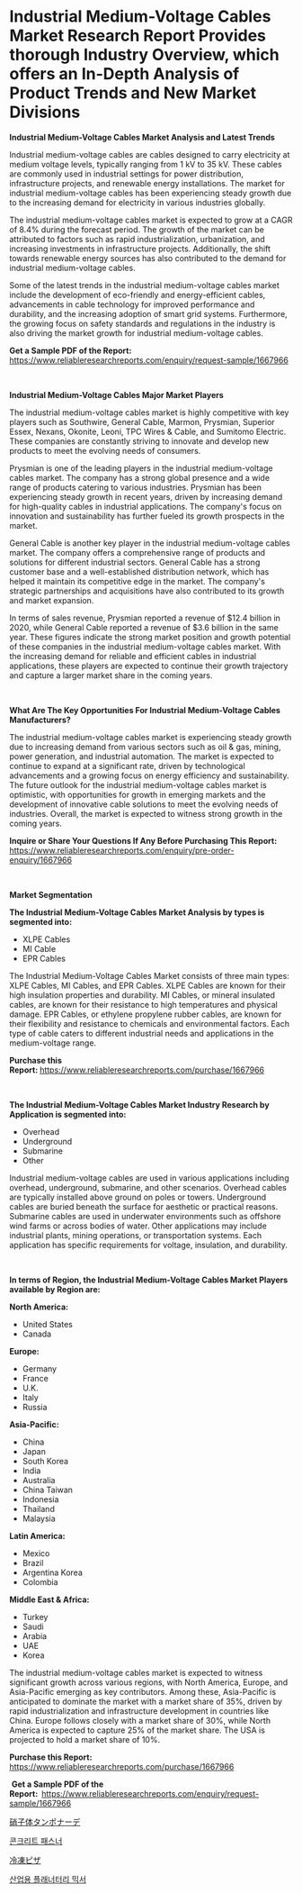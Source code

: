 <p><h1>Industrial Medium-Voltage Cables Market Research Report Provides thorough Industry Overview, which offers an In-Depth Analysis of Product Trends and New Market Divisions</h1></p><p><strong>Industrial Medium-Voltage Cables Market Analysis and Latest Trends</strong></p>
<p><p>Industrial medium-voltage cables are cables designed to carry electricity at medium voltage levels, typically ranging from 1 kV to 35 kV. These cables are commonly used in industrial settings for power distribution, infrastructure projects, and renewable energy installations. The market for industrial medium-voltage cables has been experiencing steady growth due to the increasing demand for electricity in various industries globally.</p><p>The industrial medium-voltage cables market is expected to grow at a CAGR of 8.4% during the forecast period. The growth of the market can be attributed to factors such as rapid industrialization, urbanization, and increasing investments in infrastructure projects. Additionally, the shift towards renewable energy sources has also contributed to the demand for industrial medium-voltage cables.</p><p>Some of the latest trends in the industrial medium-voltage cables market include the development of eco-friendly and energy-efficient cables, advancements in cable technology for improved performance and durability, and the increasing adoption of smart grid systems. Furthermore, the growing focus on safety standards and regulations in the industry is also driving the market growth for industrial medium-voltage cables.</p></p>
<p><strong>Get a Sample PDF of the Report:&nbsp;</strong> <a href="https://www.reliableresearchreports.com/enquiry/request-sample/1667966">https://www.reliableresearchreports.com/enquiry/request-sample/1667966</a></p>
<p>&nbsp;</p>
<p><strong>Industrial Medium-Voltage Cables Major Market Players</strong></p>
<p><p>The industrial medium-voltage cables market is highly competitive with key players such as Southwire, General Cable, Marmon, Prysmian, Superior Essex, Nexans, Okonite, Leoni, TPC Wires & Cable, and Sumitomo Electric. These companies are constantly striving to innovate and develop new products to meet the evolving needs of consumers.</p><p>Prysmian is one of the leading players in the industrial medium-voltage cables market. The company has a strong global presence and a wide range of products catering to various industries. Prysmian has been experiencing steady growth in recent years, driven by increasing demand for high-quality cables in industrial applications. The company's focus on innovation and sustainability has further fueled its growth prospects in the market.</p><p>General Cable is another key player in the industrial medium-voltage cables market. The company offers a comprehensive range of products and solutions for different industrial sectors. General Cable has a strong customer base and a well-established distribution network, which has helped it maintain its competitive edge in the market. The company's strategic partnerships and acquisitions have also contributed to its growth and market expansion.</p><p>In terms of sales revenue, Prysmian reported a revenue of $12.4 billion in 2020, while General Cable reported a revenue of $3.6 billion in the same year. These figures indicate the strong market position and growth potential of these companies in the industrial medium-voltage cables market. With the increasing demand for reliable and efficient cables in industrial applications, these players are expected to continue their growth trajectory and capture a larger market share in the coming years.</p></p>
<p>&nbsp;</p>
<p><strong>What Are The Key Opportunities For Industrial Medium-Voltage Cables Manufacturers?</strong></p>
<p><p>The industrial medium-voltage cables market is experiencing steady growth due to increasing demand from various sectors such as oil & gas, mining, power generation, and industrial automation. The market is expected to continue to expand at a significant rate, driven by technological advancements and a growing focus on energy efficiency and sustainability. The future outlook for the industrial medium-voltage cables market is optimistic, with opportunities for growth in emerging markets and the development of innovative cable solutions to meet the evolving needs of industries. Overall, the market is expected to witness strong growth in the coming years.</p></p>
<p><strong>Inquire or Share Your Questions If Any Before Purchasing This Report:</strong> <a href="https://www.reliableresearchreports.com/enquiry/pre-order-enquiry/1667966">https://www.reliableresearchreports.com/enquiry/pre-order-enquiry/1667966</a></p>
<p>&nbsp;</p>
<p><strong>Market Segmentation</strong></p>
<p><strong>The Industrial Medium-Voltage Cables Market Analysis by types is segmented into:</strong></p>
<p><ul><li>XLPE Cables</li><li>MI Cable</li><li>EPR Cables</li></ul></p>
<p><p>The Industrial Medium-Voltage Cables Market consists of three main types: XLPE Cables, MI Cables, and EPR Cables. XLPE Cables are known for their high insulation properties and durability. MI Cables, or mineral insulated cables, are known for their resistance to high temperatures and physical damage. EPR Cables, or ethylene propylene rubber cables, are known for their flexibility and resistance to chemicals and environmental factors. Each type of cable caters to different industrial needs and applications in the medium-voltage range.</p></p>
<p><strong>Purchase this Report:&nbsp;</strong><a href="https://www.reliableresearchreports.com/purchase/1667966">https://www.reliableresearchreports.com/purchase/1667966</a></p>
<p>&nbsp;</p>
<p><strong>The Industrial Medium-Voltage Cables Market Industry Research by Application is segmented into:</strong></p>
<p><ul><li>Overhead</li><li>Underground</li><li>Submarine</li><li>Other</li></ul></p>
<p><p>Industrial medium-voltage cables are used in various applications including overhead, underground, submarine, and other scenarios. Overhead cables are typically installed above ground on poles or towers. Underground cables are buried beneath the surface for aesthetic or practical reasons. Submarine cables are used in underwater environments such as offshore wind farms or across bodies of water. Other applications may include industrial plants, mining operations, or transportation systems. Each application has specific requirements for voltage, insulation, and durability.</p></p>
<p>&nbsp;</p>
<p><strong>In terms of Region, the Industrial Medium-Voltage Cables Market Players available by Region are:</strong></p>
<p>
    <p> <strong> North America: </strong>
        <ul>
            <li>United States</li>
            <li>Canada</li>
        </ul>
        </p> 
    <p> <strong> Europe: </strong>
        <ul>
            <li>Germany</li>
            <li>France</li>
            <li>U.K.</li>
            <li>Italy</li>
            <li>Russia</li>
        </ul>
        </p> 
    <p> <strong> Asia-Pacific: </strong>
        <ul>
            <li>China</li>
            <li>Japan</li>
            <li>South Korea</li>
            <li>India</li>
            <li>Australia</li>
            <li>China Taiwan</li>
            <li>Indonesia</li>
            <li>Thailand</li>
            <li>Malaysia</li>
        </ul>
        </p> 
    <p> <strong> Latin America: </strong>
        <ul>
            <li>Mexico</li>
            <li>Brazil</li>
            <li>Argentina Korea</li>
            <li>Colombia</li>
        </ul>
        </p> 
    <p> <strong> Middle East & Africa: </strong>
        <ul>
            <li>Turkey</li>
            <li>Saudi</li>
            <li>Arabia</li>
            <li>UAE</li>
            <li>Korea</li>
        </ul>
    </p>
    </p>
<p><p>The industrial medium-voltage cables market is expected to witness significant growth across various regions, with North America, Europe, and Asia-Pacific emerging as key contributors. Among these, Asia-Pacific is anticipated to dominate the market with a market share of 35%, driven by rapid industrialization and infrastructure development in countries like China. Europe follows closely with a market share of 30%, while North America is expected to capture 25% of the market share. The USA is projected to hold a market share of 10%.</p></p>
<p><strong>Purchase this Report: </strong><a href="https://www.reliableresearchreports.com/purchase/1667966">https://www.reliableresearchreports.com/purchase/1667966</a></p>
<p>&nbsp;<strong>Get a Sample PDF of the Report:&nbsp;&nbsp;</strong><a href="https://www.reliableresearchreports.com/enquiry/request-sample/1667966">https://www.reliableresearchreports.com/enquiry/request-sample/1667966</a></p>
<p><strong></strong></p>
<p><p><a href="https://medium.com/@santosuigrtley997836/%E7%A1%9D%E5%AD%90%E4%BD%93%E3%82%BF%E3%83%B3%E3%83%9D%E3%83%8D%E3%83%BC%E3%83%89%E5%B8%82%E5%A0%B4%E3%81%AE%E8%A6%8F%E6%A8%A1-cagr-%E3%83%88%E3%83%AC%E3%83%B3%E3%83%89-2024-2030-2ae30000da81">硝子体タンポナーデ</a></p><p><a href="https://medium.com/@dinty11332244/2024%EB%85%84%EB%B6%80%ED%84%B0-2031%EB%85%84%EA%B9%8C%EC%A7%80%EC%9D%98-%EC%BD%98%ED%81%AC%EB%A6%AC%ED%8A%B8-%EC%B2%A0%ED%8C%90-%EC%8B%9C%EC%9E%A5-%EB%B6%84%EC%84%9D-%EB%B0%8F-%ED%81%AC%EA%B8%B0-%EC%98%88%EC%B8%A1-7d3f6f680aef">콘크리트 패스너</a></p><p><a href="https://medium.com/@nic.neale/%E5%86%B7%E5%87%8D%E3%83%94%E3%82%B6%E5%B8%82%E5%A0%B4-%E5%B8%82%E5%A0%B4%E3%82%B7%E3%82%A7%E3%82%A2-%E5%B8%82%E5%A0%B4%E5%8B%95%E5%90%91-%E5%B0%86%E6%9D%A5%E3%81%AE%E6%88%90%E9%95%B7%E3%82%92%E6%8E%A2%E3%82%8B-ea5bf821d99e">冷凍ピザ</a></p><p><a href="https://medium.com/@abelusikowski95672023/%EC%82%B0%EC%97%85%EC%9A%A9-%ED%94%8C%EB%9E%98%EB%8B%88%ED%84%B0%EB%A6%AC-%EB%AF%B9%EC%84%9C-%EC%8B%9C%EC%9E%A5-%EC%9C%A0%ED%98%95-%EC%9D%91%EC%9A%A9-%EB%B0%8F-%EC%A7%80%EB%A6%AC%EC%97%90-%EB%94%B0%EB%A5%B8-%ED%8F%AC%EA%B4%84%EC%A0%81-%ED%8F%89%EA%B0%80-ec50e75cae96">산업용 플래너터리 믹서</a></p></p>